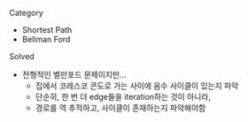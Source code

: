 Category
* Shortest Path
* Bellman Ford

Solved
* 전형적인 벨만포드 문제이지만...
  * 집에서 코레스코 콘도로 가는 사이에 음수 사이클이 있는지 파악
  * 단순히, 한 번 더 edge들을 iteration하는 것이 아니라,
  * 경로를 역 추적하고, 사이클이 존재하는지 파악해야함

